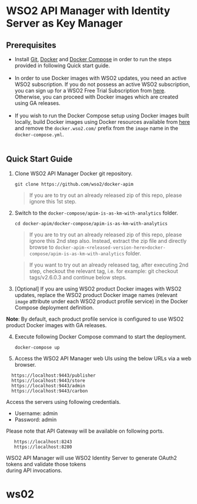 # WSO2 API Manager with Identity Server as Key Manager


## Prerequisites

 * Install [Git](https://git-scm.com/book/en/v2/Getting-Started-Installing-Git), [Docker](https://www.docker.com/get-docker) and [Docker Compose](https://docs.docker.com/compose/install/#install-compose)
   in order to run the steps provided in following Quick start guide. <br><br>
 * In order to use Docker images with WSO2 updates, you need an active WSO2 subscription. If you do not possess an active WSO2
   subscription, you can sign up for a WSO2 Free Trial Subscription from [here](https://wso2.com/free-trial-subscription).
   Otherwise, you can proceed with Docker images which are created using GA releases.<br><br>
 * If you wish to run the Docker Compose setup using Docker images built locally, build Docker images using Docker resources available from [here](../../dockerfiles/) and remove the `docker.wso2.com/` prefix from the `image` name in the `docker-compose.yml`. <br><br>
    
## Quick Start Guide

1. Clone WSO2 API Manager Docker git repository.

    ```
    git clone https://github.com/wso2/docker-apim
    ```
    > If you are to try out an already released zip of this repo, please ignore this 1st step. 

2. Switch to the `docker-compose/apim-is-as-km-with-analytics` folder.

    ```
    cd docker-apim/docker-compose/apim-is-as-km-with-analytics
    ```
    > If you are to try out an already released zip of this repo, please ignore this 2nd step also. 
     Instead, extract the zip file and directly browse to `docker-apim-<released-version-here>docker-compose/apim-is-as-km-with-analytics` folder. 
     
    > If you want to try out an already released tag, after executing 2nd step, checkout the relevant tag, 
     i.e. for example: git checkout tags/v2.6.0.3 and continue below steps.

3. [Optional] If you are using WSO2 product Docker images with WSO2 updates, replace the WSO2 product Docker image names
   (relevant `image` attribute under each WSO2 product profile service) in the Docker Compose deployment definition.
    
  **Note**: By default, each product profile service is configured to use WSO2 product Docker images with GA releases.

4. Execute following Docker Compose command to start the deployment.
   ```
   docker-compose up
   ```

5. Access the WSO2 API Manager web UIs using the below URLs via a web browser.

 ```
   https://localhost:9443/publisher
   https://localhost:9443/store
   https://localhost:9443/admin
   https://localhost:9443/carbon
 ```
 
 Access the servers using following credentials.
    
 * Username: admin <br>
 * Password: admin
 
 Please note that API Gateway will be available on following ports.
 ```
    https://localhost:8243
    https://localhost:8280
 ```

 WSO2 API Manager will use WSO2 Identity Server to generate OAuth2 tokens and validate those tokens <br> during API invocations.
# ws02
